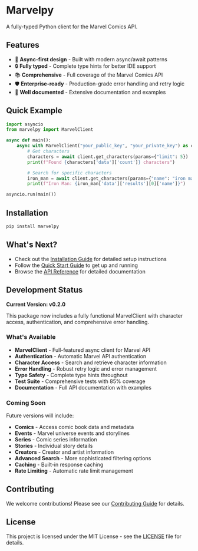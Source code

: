 # Marvelpy

A fully-typed Python client for the Marvel Comics API.

## Features

- 🚀 **Async-first design** - Built with modern async/await patterns
- 🔒 **Fully typed** - Complete type hints for better IDE support
- 📚 **Comprehensive** - Full coverage of the Marvel Comics API
- 🛡️ **Enterprise-ready** - Production-grade error handling and retry logic
- 📖 **Well documented** - Extensive documentation and examples

## Quick Example

```python
import asyncio
from marvelpy import MarvelClient

async def main():
    async with MarvelClient("your_public_key", "your_private_key") as client:
        # Get characters
        characters = await client.get_characters(params={"limit": 5})
        print(f"Found {characters['data']['count']} characters")

        # Search for specific characters
        iron_man = await client.get_characters(params={"name": "iron man"})
        print(f"Iron Man: {iron_man['data']['results'][0]['name']}")

asyncio.run(main())
```

## Installation

```bash
pip install marvelpy
```

## What's Next?

- Check out the [Installation Guide](installation.md) for detailed setup instructions
- Follow the [Quick Start Guide](quickstart.md) to get up and running
- Browse the [API Reference](api/hello.md) for detailed documentation

## Development Status

**Current Version: v0.2.0**

This package now includes a fully functional MarvelClient with character access, authentication, and comprehensive error handling.

### What's Available

- **MarvelClient** - Full-featured async client for Marvel API
- **Authentication** - Automatic Marvel API authentication
- **Character Access** - Search and retrieve character information
- **Error Handling** - Robust retry logic and error management
- **Type Safety** - Complete type hints throughout
- **Test Suite** - Comprehensive tests with 85% coverage
- **Documentation** - Full API documentation with examples

### Coming Soon

Future versions will include:

- **Comics** - Access comic book data and metadata
- **Events** - Marvel universe events and storylines
- **Series** - Comic series information
- **Stories** - Individual story details
- **Creators** - Creator and artist information
- **Advanced Search** - More sophisticated filtering options
- **Caching** - Built-in response caching
- **Rate Limiting** - Automatic rate limit management

## Contributing

We welcome contributions! Please see our [Contributing Guide](contributing.md) for details.

## License

This project is licensed under the MIT License - see the [LICENSE](LICENSE) file for details.
